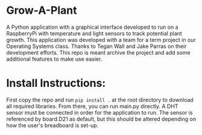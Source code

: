 # Grow-A-Plant
A Python application with a graphical interface developed to run on a RaspberryPi with temperature and light sensors to track potential plant growth. This application was developed with a team for a term project in our Operating Systems class. Thanks to Tegan Wall and Jake Parras on their development efforts. This repo is meant archive the project and add some additional features to make use easier.

# Install Instructions:
First copy the repo and run `pip install .` at the root directory to download all required libraries. From there, you can run main.py directly. A DHT sensor must be connected in order for the application to run. The sensor is referenced by board.D21 as default, but this should be altered depending on how the user's breadboard is set-up.
